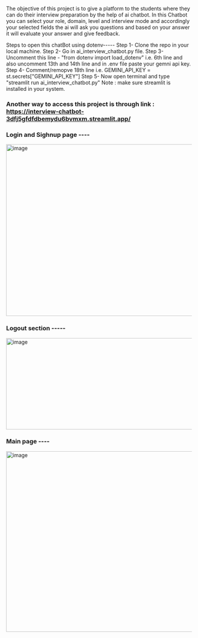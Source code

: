 The objective of this project is to give a platform to the students where they can do their interview preparation by the help of ai chatbot.
In this Chatbot you can select your role, domain, level and interview mode and accordingly your selected fields the ai will ask you questions and based on your answer it will evaluate your answer and give feedback.

Steps to open this chatBot using dotenv-----
Step 1- Clone the repo in your local machine.
Step 2- Go in ai_interview_chatbot.py file.
Step 3- Uncomment this line - "from dotenv import load_dotenv" i.e. 6th line and also uncomment 13th and 14th line and in .env file paste your gemni api key.
Step 4- Comment/remopve 18th line i.e. GEMINI_API_KEY = st.secrets["GEMINI_API_KEY"] 
Step 5- Now open terminal and type "streamlit run ai_interview_chatbot.py" 
Note : make sure streamlit is installed in your system.

### Another way to access this project is through link : https://interview-chatbot-3dfj5gfdfdbemydu6bvmxm.streamlit.app/

### Login and Sighnup page ----
<img width="959" height="466" alt="image" src="https://github.com/user-attachments/assets/edb0cfbf-468c-47d2-85da-fa8b994e3ad5" />

### Logout section -----
<img width="958" height="248" alt="image" src="https://github.com/user-attachments/assets/0dbe0097-6f64-423c-af8c-26bc666b97a4" />

### Main page ----
<img width="952" height="490" alt="image" src="https://github.com/user-attachments/assets/80e01998-c5e6-4059-955d-cd6b5ff0300c" />
